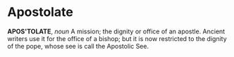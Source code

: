 # Apostolate

**APOS'TOLATE**, _noun_ A mission; the dignity or office of an apostle. Ancient writers use it for the office of a bishop; but it is now restricted to the dignity of the pope, whose see is call the Apostolic See.